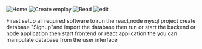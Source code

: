 ![Home](https://github.com/naol06/Simple-MERN-Stack-crud/assets/118481867/a8a7eecc-110b-449d-b1ee-811b2ddf751d)
![Create employ](https://github.com/naol06/Simple-MERN-Stack-crud/assets/118481867/29d4f401-a7ca-422a-ad5b-3c4252172449)
![Read](https://github.com/naol06/Simple-MERN-Stack-crud/assets/118481867/fbe8f44d-c4fa-4bcb-929b-4e082de77829)
![edit](https://github.com/naol06/Simple-MERN-Stack-crud/assets/118481867/65062b37-3f6c-4f05-95b1-1efcf8a148cc)

Firast setup all required software to run the react,node mysql project
create database "Signup"and import the database 
then run or start the backend or node application
then start frontend or react application
the you can manipulate database from the user interface 

